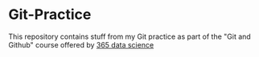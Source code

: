 # Git-Practice
This repository contains stuff from my Git practice as part of the "Git and Github" course offered by <a href="https://learn.365datascience.com/courses/preview/git-and-github/" target="_blank">365 data science</a>
